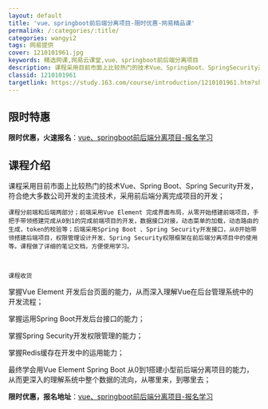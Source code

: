 ```yaml
---
layout: default
title: 'vue、springboot前后端分离项目-限时优惠-网易精品课'
permalink: /:categories/:title/
categories: wangyi2
tags: 网易提供
cover: 1210101961.jpg
keywords: 精选网课,网易云课堂,vue、springboot前后端分离项目
description: 课程采用目前市面上比较热门的技术Vue、SpringBoot、SpringSecurity开发，符合绝大多数公司开发的主
classid: 1210101961
targetlink: https://study.163.com/course/introduction/1210101961.htm?share=1&shareId=1025206652&utm_campaign=share&utm_medium=iphoneShare&utm_source=&utm_u=1025206652
---
```


## 限时特惠

**限时优惠，火速报名**：[vue、springboot前后端分离项目-报名学习](https://study.163.com/course/introduction/1210101961.htm?share=1&shareId=1025206652&utm_campaign=share&utm_medium=iphoneShare&utm_source=&utm_u=1025206652)

## 课程介绍

课程采用目前市面上比较热门的技术Vue、Spring Boot、Spring Security开发，符合绝大多数公司开发的主流技术，采用前后端分离完成项目的开发；



    课程分前端和后端两部分；前端采用Vue Element 完成界面布局，从零开始搭建前端项目，手把手带领搭建完成从0到1的完成前端项目的开发，数据接口对接，动态菜单的加载，动态路由的生成，token的校验等；后端采用Spring Boot 、Spring Security开发接口，从0开始带领搭建后端项目，权限管理设计开发、Spring Security权限框架在前后端分离项目中的使用等。课程做了详细的笔记文档，方便使用学习。



    课程收货



掌握Vue Element 开发后台页面的能力，从而深入理解Vue在后台管理系统中的开发流程；



掌握运用Spring Boot开发后台接口的能力；



掌握Spring Security开发权限管理的能力；



掌握Redis缓存在开发中的运用能力；



最终学会用Vue Element  Spring Boot 从0到1搭建小型前后端分离项目的能力，从而更深入的理解系统中整个数据的流向，从哪里来，到哪里去；

**限时优惠，报名地址**：[vue、springboot前后端分离项目-报名学习](https://study.163.com/course/introduction/1210101961.htm?share=1&shareId=1025206652&utm_campaign=share&utm_medium=iphoneShare&utm_source=&utm_u=1025206652)

